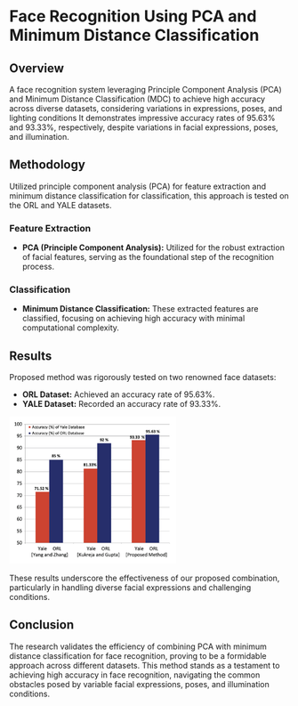 # Face Recognition Using PCA and Minimum Distance Classification

## Overview
A face recognition system leveraging Principle Component Analysis (PCA) and Minimum Distance Classification (MDC) to achieve high accuracy across diverse datasets, considering variations in expressions, poses, and lighting conditions It demonstrates impressive accuracy rates of 95.63% and 93.33%, respectively, despite variations in facial expressions, poses, and illumination.

## Methodology
Utilized principle component analysis (PCA) for feature extraction and minimum distance classification for classification, this approach is tested on the ORL and YALE datasets. 


### Feature Extraction
- **PCA (Principle Component Analysis):** Utilized for the robust extraction of facial features, serving as the foundational step of the recognition process.

### Classification
- **Minimum Distance Classification:** These extracted features are classified, focusing on achieving high accuracy with minimal computational complexity.

## Results
Proposed method was rigorously tested on two renowned face datasets:
- **ORL Dataset:** Achieved an accuracy rate of 95.63%.
- **YALE Dataset:** Recorded an accuracy rate of 93.33%.

<p float="left">
  <img src="Results.png" width="300" />
</p>

These results underscore the effectiveness of our proposed combination, particularly in handling diverse facial expressions and challenging conditions.

## Conclusion
The research validates the efficiency of combining PCA with minimum distance classification for face recognition, proving to be a formidable approach across different datasets. This method stands as a testament to achieving high accuracy in face recognition, navigating the common obstacles posed by variable facial expressions, poses, and illumination conditions.

